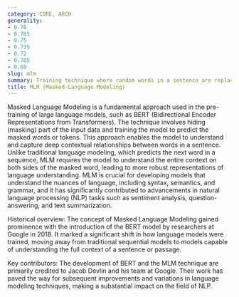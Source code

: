 ```yaml
---
category: CORE, ARCH
generality:
- 0.78
- 0.765
- 0.75
- 0.735
- 0.72
- 0.705
- 0.69
slug: mlm
summary: Training technique where random words in a sentence are replaced with a special token, and the model learns to predict these masked words based on their context.
title: MLM (Masked-Language Modeling)
---
```


Masked Language Modeling is a fundamental approach used in the pre-training of large language models, such as BERT (Bidirectional Encoder Representations from Transformers). The technique involves hiding (masking) part of the input data and training the model to predict the masked words or tokens. This approach enables the model to understand and capture deep contextual relationships between words in a sentence. Unlike traditional language modeling, which predicts the next word in a sequence, MLM requires the model to understand the entire context on both sides of the masked word, leading to more robust representations of language understanding. MLM is crucial for developing models that understand the nuances of language, including syntax, semantics, and grammar, and it has significantly contributed to advancements in natural language processing (NLP) tasks such as sentiment analysis, question-answering, and text summarization.

Historical overview: The concept of Masked Language Modeling gained prominence with the introduction of the BERT model by researchers at Google in 2018. It marked a significant shift in how language models were trained, moving away from traditional sequential models to models capable of understanding the full context of a sentence or passage.

Key contributors: The development of BERT and the MLM technique are primarily credited to Jacob Devlin and his team at Google. Their work has paved the way for subsequent improvements and variations in language modeling techniques, making a substantial impact on the field of NLP.